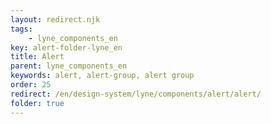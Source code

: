```yaml
---
layout: redirect.njk
tags: 
    - lyne_components_en
key: alert-folder-lyne_en
title: Alert
parent: lyne_components_en
keywords: alert, alert-group, alert group
order: 25
redirect: /en/design-system/lyne/components/alert/alert/
folder: true
---
```

